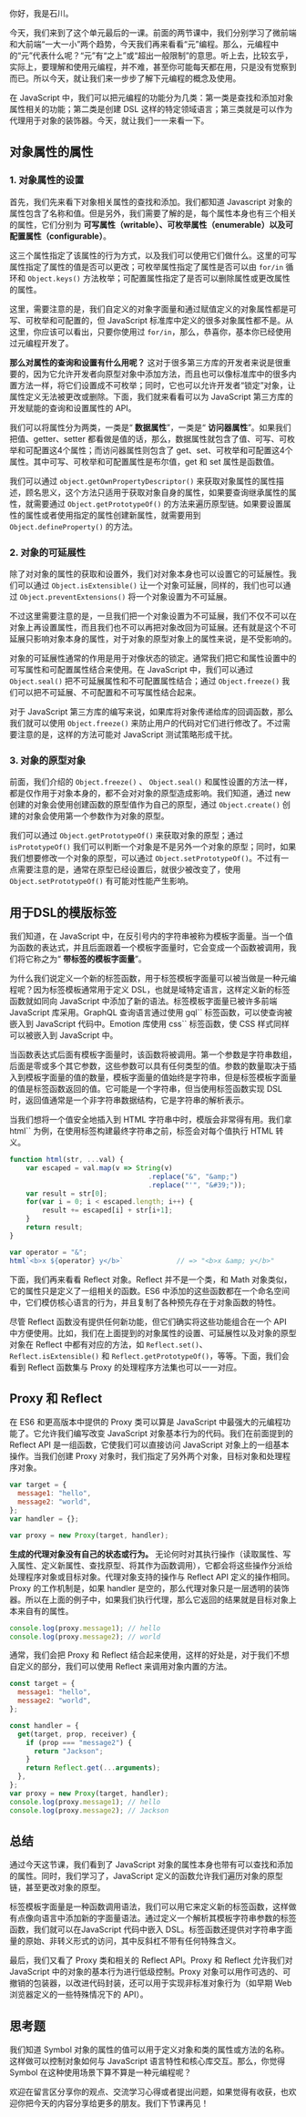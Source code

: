 你好，我是石川。

今天，我们来到了这个单元最后的一课。前面的两节课中，我们分别学习了微前端和大前端“一大一小”两个趋势，今天我们再来看看“元”编程。那么，元编程中的“元”代表什么呢？“元”有“之上”或“超出一般限制”的意思。听上去，比较玄乎，实际上，要理解和使用元编程，并不难，甚至你可能每天都在用，只是没有觉察到而已。所以今天，就让我们来一步步了解下元编程的概念及使用。

在 JavaScript 中，我们可以把元编程的功能分为几类：第一类是查找和添加对象属性相关的功能；第二类是创建 DSL 这样的特定领域语言；第三类就是可以作为代理用于对象的装饰器。今天，就让我们一一来看一下。

## 对象属性的属性

### 1\. 对象属性的设置

首先，我们先来看下对象相关属性的查找和添加。我们都知道 Javascript 对象的属性包含了名称和值。但是另外，我们需要了解的是，每个属性本身也有三个相关的属性，它们分别为 **可写属性（writable）、可枚举属性（enumerable）以及可配置属性（configurable）**。

这三个属性指定了该属性的行为方式，以及我们可以使用它们做什么。这里的可写属性指定了属性的值是否可以更改；可枚举属性指定了属性是否可以由 `for/in` 循环和 `Object.keys()` 方法枚举；可配置属性指定了是否可以删除属性或更改属性的属性。

这里，需要注意的是，我们自定义的对象字面量和通过赋值定义的对象属性都是可写、可枚举和可配置的，但 JavaScript 标准库中定义的很多对象属性都不是。从这里，你应该可以看出，只要你使用过 `for/in`，那么，恭喜你，基本你已经使用过元编程开发了。

**那么对属性的查询和设置有什么用呢？** 这对于很多第三方库的开发者来说是很重要的，因为它允许开发者向原型对象中添加方法，而且也可以像标准库中的很多内置方法一样，将它们设置成不可枚举；同时，它也可以允许开发者“锁定”对象，让属性定义无法被更改或删除。下面，我们就来看看可以为 JavaScript 第三方库的开发赋能的查询和设置属性的 API。

我们可以将属性分为两类，一类是“ **数据属性**”，一类是“ **访问器属性**”。如果我们把值、getter、setter 都看做是值的话，那么，数据属性就包含了值、可写、可枚举和可配置这4个属性；而访问器属性则包含了 get、set、可枚举和可配置这4个属性。其中可写、可枚举和可配置属性是布尔值，get 和 set 属性是函数值。

我们可以通过 `object.getOwnPropertyDescriptor()` 来获取对象属性的属性描述，顾名思义，这个方法只适用于获取对象自身的属性，如果要查询继承属性的属性，就需要通过 `Object.getPrototypeOf()` 的方法来遍历原型链。如果要设置属性的属性或者使用指定的属性创建新属性，就需要用到 `Object.defineProperty()` 的方法。

### 2\. 对象的可延展性

除了对对象的属性的获取和设置外，我们对对象本身也可以设置它的可延展性。我们可以通过 `Object.isExtensible()` 让一个对象可延展，同样的，我们也可以通过 `Object.preventExtensions()` 将一个对象设置为不可延展。

不过这里需要注意的是，一旦我们把一个对象设置为不可延展，我们不仅不可以在对象上再设置属性，而且我们也不可以再把对象改回为可延展。还有就是这个不可延展只影响对象本身的属性，对于对象的原型对象上的属性来说，是不受影响的。

对象的可延展性通常的作用是用于对像状态的锁定。通常我们把它和属性设置中的可写属性和可配置属性结合来使用。在 JavaScript 中，我们可以通过 `Object.seal()` 把不可延展属性和不可配置属性结合；通过 `Object.freeze()` 我们可以把不可延展、不可配置和不可写属性结合起来。

对于 JavaScript 第三方库的编写来说，如果库将对象传递给库的回调函数，那么我们就可以使用 `Object.freeze()` 来防止用户的代码对它们进行修改了。不过需要注意的是，这样的方法可能对 JavaScript 测试策略形成干扰。

### 3\. 对象的原型对象

前面，我们介绍的 `Object.freeze()` 、 `Object.seal()` 和属性设置的方法一样，都是仅作用于对象本身的，都不会对对象的原型造成影响。我们知道，通过 new 创建的对象会使用创建函数的原型值作为自己的原型，通过 `Object.create()` 创建的对象会使用第一个参数作为对象的原型。

我们可以通过 `Object.getPrototypeOf()` 来获取对象的原型；通过 `isPrototypeOf()` 我们可以判断一个对象是不是另外一个对象的原型；同时，如果我们想要修改一个对象的原型，可以通过 `Object.setPrototypeOf()`。不过有一点需要注意的是，通常在原型已经设置后，就很少被改变了，使用 `Object.setPrototypeOf()` 有可能对性能产生影响。

## 用于DSL的模版标签

我们知道，在 JavaScript 中，在反引号内的字符串被称为模板字面量。当一个值为函数的表达式，并且后面跟着一个模板字面量时，它会变成一个函数被调用，我们将它称之为“ **带标签的模板字面量**”。

为什么我们说定义一个新的标签函数，用于标签模板字面量可以被当做是一种元编程呢？因为标签模板通常用于定义 DSL，也就是域特定语言，这样定义新的标签函数就如同向 JavaScript 中添加了新的语法。标签模板字面量已被许多前端 JavaScript 库采用。GraphQL 查询语言通过使用 gql\`\` 标签函数，可以使查询被嵌入到 JavaScript 代码中。Emotion 库使用 css\`\` 标签函数，使 CSS 样式同样可以被嵌入到 JavaScript 中。

当函数表达式后面有模板字面量时，该函数将被调用。第一个参数是字符串数组，后面是零或多个其它参数，这些参数可以具有任何类型的值。参数的数量取决于插入到模板字面量的值的数量，模板字面量的值始终是字符串，但是标签模板字面量的值是标签函数返回的值。它可能是一个字符串，但当使用标签函数实现 DSL 时，返回值通常是一个非字符串数据结构，它是字符串的解析表示。

当我们想将一个值安全地插入到 HTML 字符串中时，模版会非常得有用。我们拿 html\`\` 为例，在使用标签构建最终字符串之前，标签会对每个值执行 HTML 转义。

```javascript
function html(str, ...val) {
    var escaped = val.map(v => String(v)
                                  .replace("&", "&amp;")
                                  .replace("'", "&#39;"));
    var result = str[0];
    for(var i = 0; i < escaped.length; i++) {
        result += escaped[i] + str[i+1];
    }
    return result;
}

var operator = "&";
html`<b>x ${operator} y</b>`             // => "<b>x &amp; y</b>"

```

下面，我们再来看看 Reflect 对象。Reflect 并不是一个类，和 Math 对象类似，它的属性只是定义了一组相关的函数。ES6 中添加的这些函数都在一个命名空间中，它们模仿核心语言的行为，并且复制了各种预先存在于对象函数的特性。

尽管 Reflect 函数没有提供任何新功能，但它们确实将这些功能组合在一个 API 中方便使用。比如，我们在上面提到的对象属性的设置、可延展性以及对象的原型对象在 Reflect 中都有对应的方法，如 `Reflect.set()`、 `Reflect.isExtensible()` 和 `Reflect.getPrototypeOf()`，等等。下面，我们会看到 Reflect 函数集与 Proxy 的处理程序方法集也可以一一对应。

## Proxy 和 Reflect

在 ES6 和更高版本中提供的 Proxy 类可以算是 JavaScript 中最强大的元编程功能了。它允许我们编写改变 JavaScript 对象基本行为的代码。我们在前面提到的 Reflect API 是一组函数，它使我们可以直接访问 JavaScript 对象上的一组基本操作。当我们创建 Proxy 对象时，我们指定了另外两个对象，目标对象和处理程序对象。

```javascript
var target = {
  message1: "hello",
  message2: "world",
};
var handler = {};

var proxy = new Proxy(target, handler);

```

**生成的代理对象没有自己的状态或行为。** 无论何时对其执行操作（读取属性、写入属性、定义新属性、查找原型、将其作为函数调用），它都会将这些操作分派给处理程序对象或目标对象。代理对象支持的操作与 Reflect API 定义的操作相同。Proxy 的工作机制是，如果 handler 是空的，那么代理对象只是一层透明的装饰器。所以在上面的例子中，如果我们执行代理，那么它返回的结果就是目标对象上本来自有的属性。

```javascript
console.log(proxy.message1); // hello
console.log(proxy.message2); // world

```

通常，我们会把 Proxy 和 Reflect 结合起来使用，这样的好处是，对于我们不想自定义的部分，我们可以使用 Reflect 来调用对象内置的方法。

```javascript
const target = {
  message1: "hello",
  message2: "world",
};

const handler = {
  get(target, prop, receiver) {
    if (prop === "message2") {
      return "Jackson";
    }
    return Reflect.get(...arguments);
  },
};
var proxy = new Proxy(target, handler);
console.log(proxy.message1); // hello
console.log(proxy.message2); // Jackson

```

## 总结

通过今天这节课，我们看到了 JavaScript 对象的属性本身也带有可以查找和添加的属性。同时，我们学习了，JavaScript 定义的函数允许我们遍历对象的原型链，甚至更改对象的原型。

标签模板字面量是一种函数调用语法，我们可以用它来定义新的标签函数，这样做有点像向语言中添加新的字面量语法。通过定义一个解析其模板字符串参数的标签函数，我们就可以在JavaScript 代码中嵌入 DSL。标签函数还提供对字符串字面量的原始、非转义形式的访问，其中反斜杠不带有任何特殊含义。

最后，我们又看了 Proxy 类和相关的 Reflect API。Proxy 和 Reflect 允许我们对 JavaScript 中的对象的基本行为进行低级控制。Proxy 对象可以用作可选的、可撤销的包装器，以改进代码封装，还可以用于实现非标准对象行为（如早期 Web 浏览器定义的一些特殊情况下的 API）。

## 思考题

我们知道 Symbol 对象的属性的值可以用于定义对象和类的属性或方法的名称。这样做可以控制对象如何与 JavaScript 语言特性和核心库交互。那么，你觉得 Symbol 在这种使用场景下算不算是一种元编程呢？

欢迎在留言区分享你的观点、交流学习心得或者提出问题，如果觉得有收获，也欢迎你把今天的内容分享给更多的朋友。我们下节课再见！